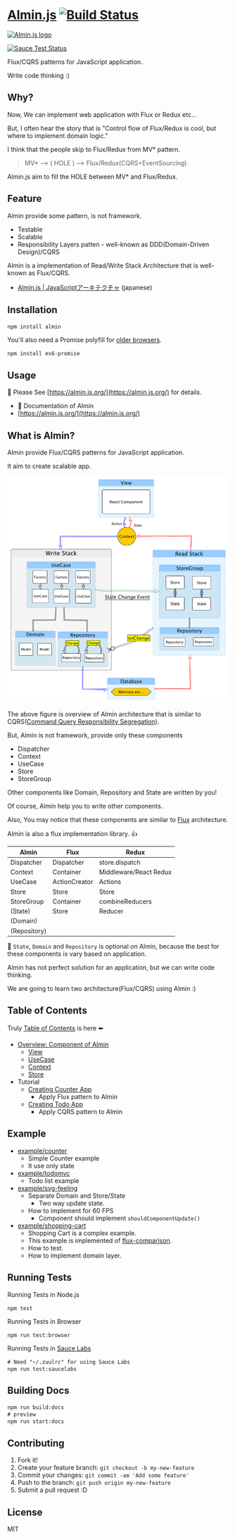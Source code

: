 # [Almin.js](https://github.com/almin/almin) [![Build Status](https://travis-ci.org/almin/almin.svg?branch=master)](https://travis-ci.org/almin/almin)

[![Almin.js logo](https://almin.js.org/media/logo/logo.png)](https://github.com/almin/almin)

[![Sauce Test Status](https://saucelabs.com/browser-matrix/almin.svg)](https://saucelabs.com/u/almin)

Flux/CQRS patterns for JavaScript application.

Write code thinking :)

## Why?

Now, We can implement web application with Flux or Redux etc...

But, I often hear the story that is "Control flow of Flux/Redux is cool, but where to implement domain logic."

I think that the people skip to Flux/Redux from MV* pattern.

> MV* --> ( HOLE ) --> Flux/Redux(CQRS+EventSourcing)

Almin.js aim to fill the HOLE between MV* and Flux/Redux.

## Feature

Almin provide some pattern, is not framework.

- Testable
- Scalable
- Responsibility Layers patten - well-known as DDD(Domain-Driven Design)/CQRS

Almin is a implementation of Read/Write Stack Architecture that is well-known as Flux/CQRS.

- [Almin.js | JavaScriptアーキテクチャ](http://azu.github.io/slide/2016/child_process_sushi/almin-javascript-architecture.html "Almin.js | JavaScriptアーキテクチャ") (japanese)

## Installation

    npm install almin

You'll also need a Promise polyfill for [older browsers](http://caniuse.com/#feat=promises).

    npm install es6-promise

## Usage

:memo: Please See [https://almin.js.org/](https://almin.js.org/) for details.

- :book: Documentation of Almin
- [https://almin.js.org/](https://almin.js.org/)

## What is Almin?

Almin provide Flux/CQRS patterns for JavaScript application.

It aim to create scalable app.

![Overview of almin-architecture](./docs/resources/almin-architecture.png)

The above figure is overview of Almin architecture that is similar to CQRS([Command Query Responsibility Segregation](http://martinfowler.com/bliki/CQRS.html "Command Query Responsibility Segregation")).

But, Almin is not framework, provide only these components

- Dispatcher
- Context
- UseCase
- Store
- StoreGroup

Other components like Domain, Repository and State are written by you!

Of course, Almin help you to write other components.

Also, You may notice that these components are similar to [Flux](https://github.com/facebook/flux "Flux") architecture.

Almin is also a flux implementation library. :thumbsup:

| Almin      | Flux          | Redux                  |
|------------|---------------|------------------------|
| Dispatcher | Dispatcher    | store.dispatch         |
| Context    | Container     | Middleware/React Redux |
| UseCase    | ActionCreator | Actions                |
| Store      | Store         | Store                  |
| StoreGroup | Container     | combineReducers        |
| (State)    | Store         | Reducer                |
| (Domain)   |               |                        |
|(Repository)|               |                        |

:memo: `State`, `Domain` and `Repository` is optional on Almin,
because the best for these components is vary based on application.

Almin has not perfect solution for an application, but we can write code thinking.

We are going to learn two architecture(Flux/CQRS) using Almin :)

## Table of Contents

Truly [Table of Contents](./SUMMARY.md) is here :arrow_left:

- [Overview: Component of Almin](./docs/abstract/README.md)
    - [View](./docs/abstract/README.md#view)
    - [UseCase](./docs/abstract/README.md#usecase)
    - [Context](./docs/abstract/README.md#context)
    - [Store](./docs/abstract/README.md#store)
- Tutorial
    - [Creating Counter App](./example/counter/)
        - Apply Flux pattern to Almin
    - [Creating Todo App](./example/todomv/)
        - Apply CQRS pattern to Almin

## Example

- [example/counter](example/counter)
    - Simple Counter example
    - It use only state
- [example/todomvc](example/todomvc)
    - Todo list example
- [example/svg-feeling](example/svg-feeling)
    - Separate Domain and Store/State
        - Two way update state.
    - How to implement for 60 FPS 
        - Component should implement `shouldComponentUpdate()`
- [example/shopping-cart](example/shopping-cart)
    - Shopping Cart is a complex example.
    - This example is implemented of [flux-comparison](https://github.com/voronianski/flux-comparison "flux-comparison").
    - How to test.
    - How to implement domain layer.

## Running Tests

Running Tests in Node.js

    npm test
    
Running Tests in Browser

    npm run test:browser

Running Tests in [Sauce Labs](https://saucelabs.com/ "Sauce Labs: Selenium Testing, Mobile Testing, JS Unit Testing")

    # Need "~/.zuulrc" for using Sauce Labs
    npm run test:saucelabs

## Building Docs
 
    npm run build:docs
    # preview
    npm run start:docs

## Contributing

1. Fork it!
2. Create your feature branch: `git checkout -b my-new-feature`
3. Commit your changes: `git commit -am 'Add some feature'`
4. Push to the branch: `git push origin my-new-feature`
5. Submit a pull request :D

## License

MIT
